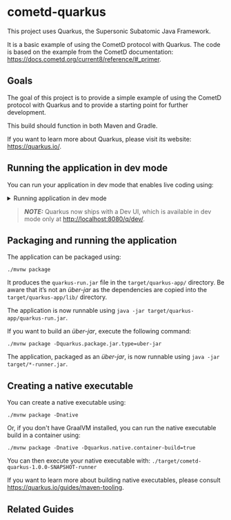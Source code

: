 # cometd-quarkus

This project uses Quarkus, the Supersonic Subatomic Java Framework.

It is a basic example of using the CometD protocol with Quarkus.
The code is based on the example from the CometD documentation: <https://docs.cometd.org/current8/reference/#_primer>.

## Goals

The goal of this project is to provide a simple example of using the CometD protocol with Quarkus and to provide a starting point for further development.

This build should function in both Maven and Gradle.

If you want to learn more about Quarkus, please visit its website: <https://quarkus.io/>.

## Running the application in dev mode

You can run your application in dev mode that enables live coding using:

<details>
<summary>Running application in dev mode</summary>
```shell script CLI
quarkus dev
```
```shell script Gradle
./gradlew quarkusDev
```
```shell script Maven
./mvnw compile quarkus:dev
```
</details>

> **_NOTE:_** Quarkus now ships with a Dev UI, which is available in dev mode only at <http://localhost:8080/q/dev/>.

## Packaging and running the application

The application can be packaged using:

```shell script
./mvnw package
```

It produces the `quarkus-run.jar` file in the `target/quarkus-app/` directory.
Be aware that it’s not an _über-jar_ as the dependencies are copied into the `target/quarkus-app/lib/` directory.

The application is now runnable using `java -jar target/quarkus-app/quarkus-run.jar`.

If you want to build an _über-jar_, execute the following command:

```shell script
./mvnw package -Dquarkus.package.jar.type=uber-jar
```

The application, packaged as an _über-jar_, is now runnable using `java -jar target/*-runner.jar`.

## Creating a native executable

You can create a native executable using:

```shell script
./mvnw package -Dnative
```

Or, if you don't have GraalVM installed, you can run the native executable build in a container using:

```shell script
./mvnw package -Dnative -Dquarkus.native.container-build=true
```

You can then execute your native executable with: `./target/cometd-quarkus-1.0.0-SNAPSHOT-runner`

If you want to learn more about building native executables, please consult <https://quarkus.io/guides/maven-tooling>.

## Related Guides
